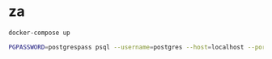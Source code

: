 # za

```sh
docker-compose up
```

```sh
PGPASSWORD=postgrespass psql --username=postgres --host=localhost --port=5432 --dbname=zadb
```
